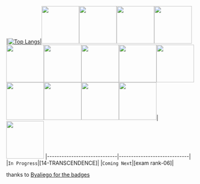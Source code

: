 |[![Top Langs](https://github-readme-stats.vercel.app/api/top-langs/?username=OSS-42)](https://github.com/OSS-42/github-readme-stats)|[<img src="https://github.com/byaliego/42-project-badges/blob/main/badges/libftm.png" width="100" height="100">](https://github.com/OSS-42/1-LIBFT)[<img src="https://github.com/byaliego/42-project-badges/blob/main/badges/born2berootm.png" width="100" height="100">](https://github.com/OSS-42/2-B2BR)[<img src="https://github.com/byaliego/42-project-badges/blob/main/badges/get_next_linem.png" width="100" height="100">](https://github.com/OSS-42/3-GNL)[<img src="https://github.com/byaliego/42-project-badges/blob/main/badges/ft_printfm.png" width="100" height="100">](https://github.com/OSS-42/4-PRINTF)[<img src="https://github.com/byaliego/42-project-badges/blob/main/badges/push_swape.png" width="100" height="100">](https://github.com/OSS-42/5-PUSH_SWAP)[<img src="https://github.com/byaliego/42-project-badges/blob/main/badges/so_longm.png" width="100" height="100">](https://github.com/OSS-42/6-SO_LONG)[<img src="https://github.com/byaliego/42-project-badges/blob/main/badges/pipexm.png" width="100" height="100">](https://github.com/OSS-42/7-PIPEX)[<img src="https://github.com/byaliego/42-project-badges/blob/main/badges/philosopherse.png" width="100" height="100">](https://github.com/OSS-42/8-PHILO)[<img src="https://github.com/byaliego/42-project-badges/blob/main/badges/minishellm.png" width="100" height="100">](https://github.com/OSS-42/9-MINISHELL)[<img src="https://github.com/byaliego/42-project-badges/blob/main/badges/cub3dm.png" width="100" height="100">](https://github.com/OSS-42/10-CUB3D)[<img src="https://github.com/byaliego/42-project-badges/blob/main/badges/netpracticem.png" width="100" height="100">](https://github.com/OSS-42/11-NETPRACTICE)[<img src="https://github.com/byaliego/42-project-badges/blob/main/badges/cppm.png" width="100" height="100">](https://github.com/OSS-42/CPP-PISCINE)[<img src="https://github.com/byaliego/42-project-badges/blob/main/badges/ft_ircm.png" width="100" height="100">](https://github.com/OSS-42/12-IRC)|[<img src="https://github.com/byaliego/42-project-badges/blob/main/badges/ft_inceptionm.png" width="100" height="100">](https://github.com/OSS-42/13-INCEPTION)
|-----------------------------|-----------------------------|
|`In Progress`|[14-TRANSCENDENCE]|
|`Coming Next`|[exam rank-06]|

thanks to [Byaliego for the badges](https://github.com/byaliego/42-project-badges)
